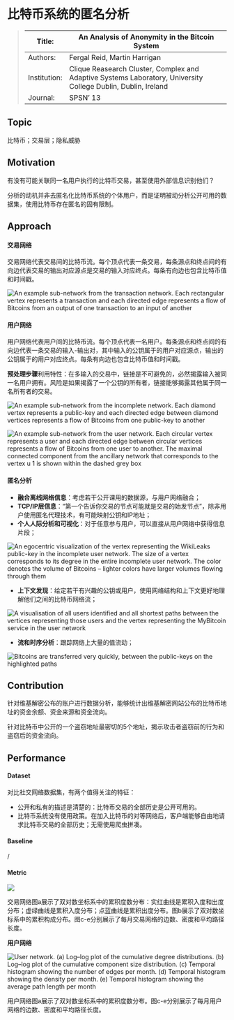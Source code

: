# 比特币系统的匿名分析

> | Title: |  An Analysis of Anonymity in the Bitcoin System |
> | --- | --- |
> | Authors: | Fergal Reid, Martin Harrigan |
> | Institution: | Clique Reasearch Cluster, Complex and Adaptive Systems Laboratory, University College Dublin, Dublin, Ireland |
> | Journal: | SPSN’ 13 |

## Topic

比特币；交易层；隐私威胁

## Motivation

有没有可能关联同一名用户执行的比特币交易，甚至使用外部信息识别他们？

分析的动机并非去匿名化比特币系统的个体用户，而是证明被动分析公开可用的数据集，使用比特币存在匿名的固有限制。

## Approach

#### 交易网络

交易网络代表交易间的比特币流。每个顶点代表一条交易，每条源点和终点间的有向边代表交易的输出对应源点是交易的输入对应终点。每条有向边也包含比特币值和时间戳。

![An example sub-network from the transaction network. Each rectangular vertex represents a transaction and each directed edge represents a flow of Bitcoins from an output of one transaction to an input of another](https://media.springernature.com/original/springer-static/image/chp%3A10.1007%2F978-1-4614-4139-7_10/MediaObjects/273444_1_En_10_Fig2_HTML.gif)

#### 用户网络

用户网络代表用户间的比特币流。每个顶点代表一名用户。每条源点和终点间的有向边代表一条交易的输入-输出对，其中输入的公钥属于的用户对应源点，输出的公钥属于的用户对应终点。每条有向边也包含比特币值和时间戳。

**预处理步骤**利用特性：在多输入的交易中，链接是不可避免的，必然揭露输入被同一名用户拥有。风险是如果揭露了一个公钥的所有者，链接能够揭露其他属于同一名所有者的交易。

![An example sub-network from the incomplete network. Each diamond vertex represents a public-key and each directed edge between diamond vertices represents a flow of Bitcoins from one public-key to another](https://media.springernature.com/original/springer-static/image/chp%3A10.1007%2F978-1-4614-4139-7_10/MediaObjects/273444_1_En_10_Fig5_HTML.gif)

![An example sub-network from the user network. Each circular vertex represents a user and each directed edge between circular vertices represents a flow of Bitcoins from one user to another. The maximal connected component from the ancillary network that corresponds to the vertex _u_  1 is shown within the _dashed grey box_](https://media.springernature.com/original/springer-static/image/chp%3A10.1007%2F978-1-4614-4139-7_10/MediaObjects/273444_1_En_10_Fig6_HTML.gif)

#### 匿名分析

* **融合离线网络信息**：考虑若干公开课用的数据源，与用户网络融合；
* **TCP/IP层信息**：“第一个告诉你交易的节点可能就是交易的始发节点”，除非用户使用匿名代理技术，有可能映射公钥和IP地址；
* **个人人际分析和可视化**：对于任意参与用户，可以直接从用户网络中获得信息片段；

![An egocentric visualization of the vertex representing the WikiLeaks public-key in the incomplete user network. The size of a vertex corresponds to its degree in the entire incomplete user network. The _color_ denotes the volume of Bitcoins – lighter colors have larger volumes flowing through them](https://media.springernature.com/original/springer-static/image/chp%3A10.1007%2F978-1-4614-4139-7_10/MediaObjects/273444_1_En_10_Fig9_HTML.gif)

* **上下文发现**：给定若干有兴趣的公钥或用户，使用网络结构和上下文更好地理解他们之间的比特币网络流；

![A visualisation of all users identified and all shortest paths between the _vertices_ representing those users and the _vertex_ representing the MyBitcoin service in the user network](https://media.springernature.com/original/springer-static/image/chp%3A10.1007%2F978-1-4614-4139-7_10/MediaObjects/273444_1_En_10_Fig10_HTML.gif)

* **流和时序分析**：跟踪网络上大量的值流动；

![Bitcoins are transferred very quickly, between the public-keys on the highlighted paths](https://media.springernature.com/original/springer-static/image/chp%3A10.1007%2F978-1-4614-4139-7_10/MediaObjects/273444_1_En_10_Fig14_HTML.gif)

## Contribution

针对维基解密公布的账户进行数据分析，能够统计出维基解密网站公布的比特币地址的资金余额、资金来源和资金流向。

针对比特币中公开的一个盗窃地址最密切的5个地址，揭示攻击者盗窃前的行为和盗窃后的资金流向。

## Performance

#### Dataset

对比社交网络数据集，有两个值得关注的特征：

* 公开和私有的描述是清楚的：比特币交易的全部历史是公开可用的。
* 比特币系统没有使用政策。在加入比特币的对等网络后，客户端能够自由地请求比特币交易的全部历史；无需使用爬虫拼凑。

#### Baseline

/

#### Metric

![](https://media.springernature.com/original/springer-static/image/chp%3A10.1007%2F978-1-4614-4139-7_10/MediaObjects/273444_1_En_10_Fig3_HTML.gif)

交易网络图a展示了双对数坐标系中的累积度数分布：实红曲线是累积入度和出度分布；虚绿曲线是累积入度分布；点蓝曲线是累积出度分布。图b展示了双对数坐标系中的累积构成分布。图c-e分别展示了每月交易网络的边数、密度和平均路径长度。

**用户网络**

![User network. (**a**) Log–log plot of the cumulative degree distributions. (**b**) Log–log plot of the cumulative component size distribution. (**c**) Temporal histogram showing the number of edges per month. (**d**) Temporal histogram showing the density per month. (**e**) Temporal histogram showing the average path length per month](https://media.springernature.com/original/springer-static/image/chp%3A10.1007%2F978-1-4614-4139-7_10/MediaObjects/273444_1_En_10_Fig4_HTML.gif)

用户网络图a展示了双对数坐标系中的累积度数分布。图c-e分别展示了每月用户网络的边数、密度和平均路径长度。

